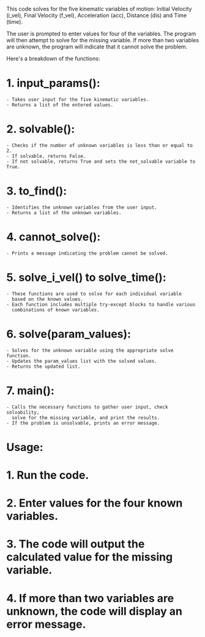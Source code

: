  This code solves for the five kinematic variables of motion: 
 Initial Velocity (i_vel), Final Velocity (f_vel), Acceleration (acc), 
 Distance (dis) and Time (time). 

 The user is prompted to enter values for four of the variables.
 The program will then attempt to solve for the missing variable.
 If more than two variables are unknown, the program will indicate that it cannot solve the problem.

 Here's a breakdown of the functions:

# 1. input_params():
    - Takes user input for the five kinematic variables.
    - Returns a list of the entered values.

# 2. solvable():
    - Checks if the number of unknown variables is less than or equal to 2.
    - If solvable, returns False.
    - If not solvable, returns True and sets the not_solvable variable to True. 

# 3. to_find():
    - Identifies the unknown variables from the user input.
    - Returns a list of the unknown variables.

# 4. cannot_solve():
    - Prints a message indicating the problem cannot be solved.

# 5. solve_i_vel() to solve_time():
    - These functions are used to solve for each individual variable 
      based on the known values.
    - Each function includes multiple try-except blocks to handle various 
      combinations of known variables.

# 6. solve(param_values):
    - Solves for the unknown variable using the appropriate solve function.
    - Updates the param_values list with the solved values.
    - Returns the updated list.

# 7. main():
    - Calls the necessary functions to gather user input, check solvability, 
      solve for the missing variable, and print the results.
    - If the problem is unsolvable, prints an error message. 
#
# Usage:
# 1. Run the code.
# 2. Enter values for the four known variables.
# 3. The code will output the calculated value for the missing variable.
# 4. If more than two variables are unknown, the code will display an error message.
